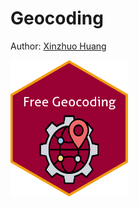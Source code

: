 # Geocoding #

Author: [Xinzhuo Huang](xinzhuo.work)

<img align='left' src="geo_icon.png" width="188">


